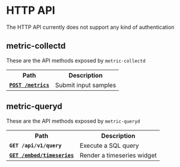 HTTP API
========

The HTTP API currently does not support any kind of authentication

## metric-collectd

These are the API methods exposed by `metric-collectd`

<table>
  <tr>
    <th>Path</th>
    <th>Description</th>
  </tr>
  <tr>
    <td><code><a href="/documentation/collect-data-via-http"><strong>POST /metrics</strong></a></code></td>
    <td>Submit input samples</td>
  </tr>
</table>

## metric-queryd

These are the API methods exposed by `metric-queryd`

<table>
  <tr>
    <th>Path</th>
    <th>Description</th>
  </tr>
  <tr>
    <td><code><a><strong>GET /api/v1/query</strong></a></code></td>
    <td>Execute a SQL query</td>
  </tr>
  <tr>
    <td><code><a href="/documentation/widget-timeseries"><strong>GET /embed/timeseries</strong></a></code></td>
    <td>Render a timeseries widget</td>
  </tr>
</table>
